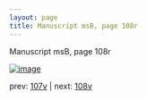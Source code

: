 ```yaml
---
layout: page
title: Manuscript msB, page 108r
---
```


Manuscript msB, page 108r

[![image](http://www.homermultitext.org/iipsrv?OBJ=IIP,1.0&FIF=/project/homer/pyramidal/deepzoom/hmt/vbbifolio/v1/vb_107v_108r.tif&WID=100&CVT=JPEG)](http://www.homermultitext.org/ict2/?urn=urn:cite2:hmt:vbbifolio.v1:vb_107v_108r)

prev:  [107v](../107v) | next:  [108v](../108v)

